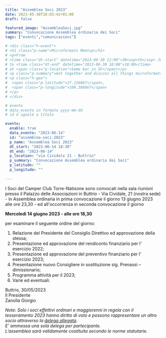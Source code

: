 ```yaml
---
title: "Assemblea Soci 2023"
date: 2023-05-30T18:03:42+01:00
draft: false

featured_image: "AssembleaSoci.jpg"
summary: "Convocazione Assemblea ordinaria dei Soci"
tags: ["eventi","comunicazioni"]

# <div class="h-event">
# <h1 class="p-name">Microformats Meetup</h1>
# <p>From 
# <time class="dt-start" datetime="2013-06-30 12:00">30<sup>th</sup> June 2013, 12:00</time>
# to <time class="dt-end" datetime="2013-06-30 18:00">18:00</time>
# at <span class="p-location">Some bar in SF</span></p>
# <p class="p-summary">Get together and discuss all things microformats-related.</p>
# <p class="h-geo">
#  <span class="p-latitude">27.116667</span>,
#  <span class="p-longitude">109.366667</span>
# </p>
# </div>

# evento 
# data_evento in formato yyyy-mm-dd
# id è uguale a titolo

evento:
  enable: true
  data_evento: "2023-06-14"
  id: "assemblea-soci-2023"
  p_name: "Assemblea Soci 2023"
  dt_start: "2023-06-14 18:30"
  dt_end: "2023-06-14"
  p_location: "via Cividale 21 - Buttrio"
  p_summary: "Convocazione Assemblea ordinaria dei Soci"
  p_latitude: ""
  p_longitude: ""
  
---
```


I Soci del Camper Club Torre-Natisone sono convocati nella sala riunioni presso il Palazzo delle Associazioni in Buttrio - Via Cividale, 21 (nostra sede) -  in Assemblea ordinaria in prima convocazione il giorno 13 giugno 2023 alle ore 23,30 - ed all'occorrenza in seconda convocazione il giorno  

**Mercoledì  14 giugno 2023 - alle ore 18,30**  

per esaminare il seguente ordine del giorno:

 1. Relazione del Presidente del Consiglio Direttivo ed approvazione della stessa;
 2. Presentazione ed approvazione del rendiconto finanziario per l' esercizio 2022;
 3. Presentazione ed approvazione del preventivo finanziario per l' esercizio 2023;
 4. Presentazione nuovo Consigliere in sostituzione sig. Prenassi – dimissionario;
 5. Programma attività per il 2023;
 6. Varie ed eventuali.

Buttrio, 30/05/2023  
Il Presidente  
Zanolla Giorgio  

*Note: Solo i soci effettivi ordinari e maggiorenni in regola con il tesseramento 2023 hanno diritto di voto e possono rappresentare un altro socio attraverso la [delega allegata](Delega.pdf).*  
*E' ammessa una sola delega per partecipante.*  
*L’assemblea sarà validamente costituita secondo le norme statutarie.*
